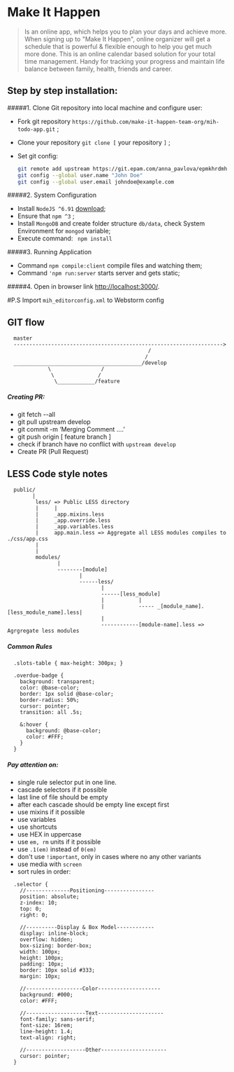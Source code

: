# Make It Happen
>Is an online app, which helps you to plan your days and achieve more. When signing up to "Make It Happen", online organizer will get a schedule that is powerful & flexible enough to help you get much more done. This is an online calendar based solution for your total time management. Handy for tracking your progress and maintain life balance between family, health, friends and career.

## Step by step installation:
#####1. Clone Git repository into local machine and configure user:
- Fork git repository ```https://github.com/make-it-happen-team-org/mih-todo-app.git``` ;
- Clone your repository ```git clone [``` your repository ```]``` ;
- Set git config:

    ```bash
    git remote add upstream https://git.epam.com/anna_pavlova/epmkhrdmh.git
    git config --global user.name "John Doe"
    git config --global user.email johndoe@example.com
    ```
#####2. System Configuration
- Install ```NodeJS ^6.91``` [download](https://nodejs.org/en/download/);
- Ensure that ```npm ^3``` ;
- Install ```MongoDB``` and create folder structure ```db/data```, check System Environment for ```mongod``` variable;
- Execute command: ``` npm install```

#####3. Running Application
- Command ```npm compile:client``` compile files and watching them;
- Command ```'npm run:server``` starts server and gets static;

#####4. Open in browser link [http://localhost:3000/](http://localhost:3000/).

#P.S Import ```mih_editorconfig.xml``` to Webstorm config


## GIT flow

  ```
    master
    ------------------------------------------------------------------->
                                               /
                                              /
    _________________________________________/develop
               \                /
                \              /
                 \____________/feature
  ```

##### Creating PR:
- git fetch --all
- git pull upstream develop
- git commit -m ‘Merging Comment ….’
- git push origin [ feature branch ]
- check if branch have no conflict with ```upstream develop```
- Create PR (Pull Request)

## LESS Code style notes

```
  public/
        |
         less/ => Public LESS directory
         |     |
         |     _app.mixins.less
         |     _app.override.less
         |     _app.variables.less
         |     app.main.less => Aggregate all LESS modules compiles to ./css/app.css
         |
         |
         modules/
                |
                --------[module]
                       |
                       ------less/
                              |
                              ------[less_module]
                              |           |
                              |           ----- _[module_name].[less_module_name].less|
                              |
                              ------------[module-name].less => Agrgregate less modules
```


##### Common Rules
```less
  .slots-table { max-height: 300px; }
  
  .overdue-badge {
    background: transparent;
    color: @base-color;
    border: 1px solid @base-color;
    border-radius: 50%;
    cursor: pointer;
    transition: all .5s;

    &:hover {
      background: @base-color;
      color: #FFF;
    }
  }
```

##### Pay attention on:
- single rule selector put in one line.
- cascade selectors if it possible
- last line of file should be empty
- after each cascade should be empty line except first
- use mixins if it possible
- use variables
- use shortcuts
- use HEX in uppercase
- use ```em, rm``` units if it possible
- use ```.1(em)``` instead of ```0(em)```
- don't use ```!important```, only in cases where no any other variants
- use media with ```screen```
- sort rules in order:

```less
  .selector {
    //--------------Positioning----------------
    position: absolute;
    z-index: 10;
    top: 0;
    right: 0;
  
    //----------Display & Box Model------------
    display: inline-block;
    overflow: hidden;
    box-sizing: border-box;
    width: 100px;
    height: 100px;
    padding: 10px;
    border: 10px solid #333;
    margin: 10px;
    
    //------------------Color--------------------
    background: #000;
    color: #FFF;
    
    //-------------------Text---------------------
    font-family: sans-serif;
    font-size: 16rem;
    line-height: 1.4;
    text-align: right;
    
    //-------------------Other---------------------
    cursor: pointer;
  }
```
